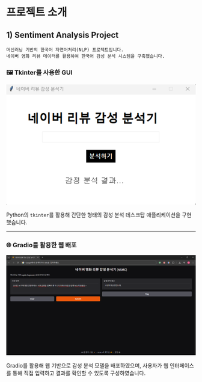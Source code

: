 # 프로젝트 소개

## 1) Sentiment Analysis Project
```
머신러닝 기반의 한국어 자연어처리(NLP) 프로젝트입니다.  
네이버 영화 리뷰 데이터를 활용하여 한국어 감성 분석 시스템을 구축했습니다.
```

### 🖼️ Tkinter를 사용한 GUI

![Tkinter GUI](sentiment_analysis_project/NSMC_tkinter.png)

Python의 `tkinter`를 활용해 간단한 형태의 감성 분석 데스크탑 애플리케이션을 구현했습니다.

---

### 🌐 Gradio를 활용한 웹 배포

![Gradio Web App](sentiment_analysis_project/NSMC_gradio.png)

Gradio를 활용해 웹 기반으로 감성 분석 모델을 배포하였으며, 사용자가 웹 인터페이스를 통해 직접 입력하고 결과를 확인할 수 있도록 구성하였습니다.